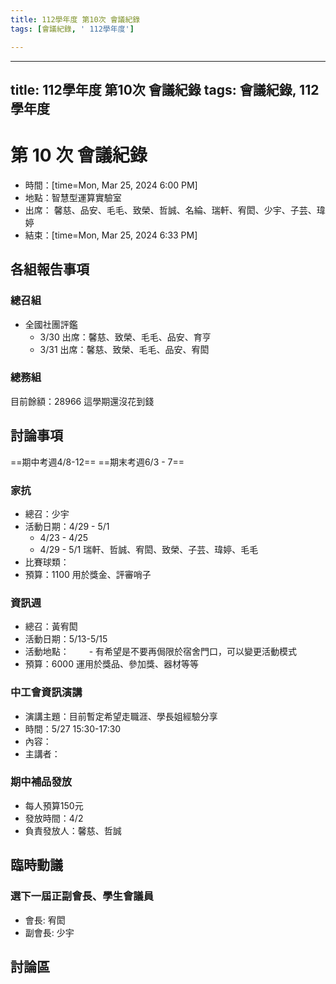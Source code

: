 ```yaml
---
title: 112學年度 第10次 會議紀錄
tags: [會議紀錄, ' 112學年度']

---
```


---
title: 112學年度 第10次 會議紀錄
tags: 會議紀錄, 112學年度
---

# 第 10 次 會議紀錄
- 時間：[time=Mon, Mar 25, 2024 6:00 PM]
- 地點：智慧型運算實驗室
- 出席： 馨慈、品安、毛毛、致榮、哲誠、名綸、瑞軒、宥閎、少宇、子芸、瑋婷
- 結束：[time=Mon, Mar 25, 2024 6:33 PM]

## 各組報告事項
### 總召組
- 全國社團評鑑
  - 3/30 出席：馨慈、致榮、毛毛、品安、育亨
  - 3/31 出席：馨慈、致榮、毛毛、品安、宥閎

### 總務組
目前餘額：28966
這學期還沒花到錢
## 討論事項
==期中考週4/8-12==
==期末考週6/3 - 7==
### 家抗
- 總召：少宇
- 活動日期：4/29 - 5/1
  - 4/23 - 4/25 
  - 4/29 - 5/1 瑞軒、哲誠、宥閎、致榮、子芸、瑋婷、毛毛
- 比賽球類：
- 預算：1100
用於獎金、評審哨子

### 資訊週
- 總召：黃宥閎
- 活動日期：5/13-5/15
- 活動地點：
　　- 有希望是不要再侷限於宿舍門口，可以變更活動模式
- 預算：6000
運用於獎品、參加獎、器材等等

### 中工會資訊演講
- 演講主題：目前暫定希望走職涯、學長姐經驗分享
- 時間：5/27 15:30-17:30
- 內容：
- 主講者：

### 期中補品發放
- 每人預算150元
- 發放時間：4/2
- 負責發放人：馨慈、哲誠

## 臨時動議
### 選下一屆正副會長、學生會議員
- 會長: 宥閎
- 副會長: 少宇
## 討論區